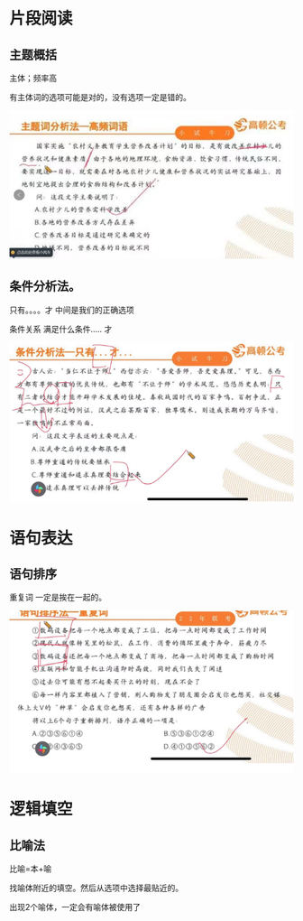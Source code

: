 

# 片段阅读 



## 主题概括

主体；频率高

有主体词的选项可能是对的，没有选项一定是错的。



![image-20230707230329613](.images/image-20230707230329613.png)

## 条件分析法。


只有。。。。才  中间是我们的正确选项


条件关系
满足什么条件..... 才



![image-20230707230252271](.images/image-20230707230252271.png)



# 语句表达 



## 语句排序

重复词 一定是挨在一起的。



![image-20230707230404588](.images/image-20230707230404588.png)

# 逻辑填空

## 比喻法



比喻=本+喻

找喻体附近的填空。然后从选项中选择最贴近的。


出现2个喻体，一定会有喻体被使用了